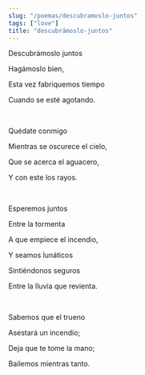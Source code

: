 ```yaml
---
slug: "/poemas/descubramoslo-juntos"
tags: ["love"]
title: "descubrámoslo-juntos"
---
```

Descubrámoslo juntos

Hagámoslo bien,

Esta vez fabriquemos tiempo

Cuando se esté agotando.

&nbsp;

Quédate conmigo

Mientras se oscurece el cielo,

Que se acerca el aguacero,

Y con este los rayos.

&nbsp;

Esperemos juntos

Entre la tormenta

A que empiece el incendio,

Y seamos lunáticos

Sintiéndonos seguros

Entre la lluvia que revienta.

&nbsp;

Sabemos que el trueno

Asestará un incendio;

Deja que te tome la mano;

Bailemos mientras tanto.